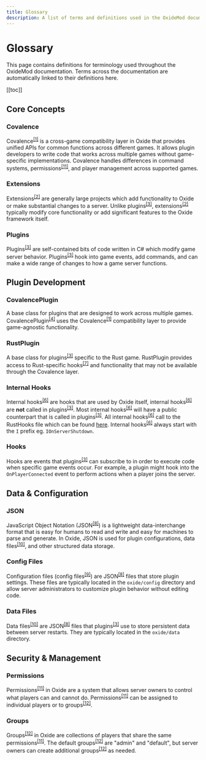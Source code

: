 ```yaml
---
title: Glossary
description: A list of terms and definitions used in the OxideMod documentation.
---
```


# Glossary

This page contains definitions for terminology used throughout the OxideMod documentation. Terms across the documentation are automatically linked to their definitions here.

[[toc]]

## Core Concepts

### Covalence

Covalence<sup><a href="/glossary#covalence">[1]</a></sup> is a cross-game compatibility layer in Oxide that provides unified APIs for common functions across different games. It allows plugin developers to write code that works across multiple games without game-specific implementations. Covalence handles differences in command systems, permissions<sup><a href="/glossary#permissions">[11]</a></sup>, and player management across supported games.

### Extensions

Extensions<sup><a href="/glossary#extensions">[2]</a></sup> are generally large projects which add functionality to Oxide or make substantial changes to a server. Unlike plugins<sup><a href="/glossary#plugins">[3]</a></sup>, extensions<sup><a href="/glossary#extensions">[2]</a></sup> typically modify core functionality or add significant features to the Oxide framework itself.

### Plugins

Plugins<sup><a href="/glossary#plugins">[3]</a></sup> are self-contained bits of code written in C# which modify game server behavior. Plugins<sup><a href="/glossary#plugins">[3]</a></sup> hook into game events, add commands, and can make a wide range of changes to how a game server functions.

## Plugin Development

### CovalencePlugin

A base class for plugins that are designed to work across multiple games. CovalencePlugin<sup><a href="/glossary#covalenceplugin">[4]</a></sup> uses the Covalence<sup><a href="/glossary#covalence">[1]</a></sup> compatibility layer to provide game-agnostic functionality.

### RustPlugin

A base class for plugins<sup><a href="/glossary#plugins">[3]</a></sup> specific to the Rust game. RustPlugin provides access to Rust-specific hooks<sup><a href="/glossary#hooks">[7]</a></sup> and functionality that may not be available through the Covalence layer.

### Internal Hooks

Internal hooks<sup><a href="/glossary#internal-hooks">[6]</a></sup> are hooks that are used by Oxide itself, internal hooks<sup><a href="/glossary#internal-hooks">[6]</a></sup> are **not** called in plugins<sup><a href="/glossary#plugins">[3]</a></sup>.
Most internal hooks<sup><a href="/glossary#internal-hooks">[6]</a></sup> will have a public counterpart that is called in plugins<sup><a href="/glossary#plugins">[3]</a></sup>.
All internal hooks<sup><a href="/glossary#internal-hooks">[6]</a></sup> call to the RustHooks file which can be found [here](https://github.com/OxideMod/Oxide.Rust/blob/develop/src/RustHooks.cs).
Internal hooks<sup><a href="/glossary#internal-hooks">[6]</a></sup> always start with the `I` prefix eg. `IOnServerShutdown`.

### Hooks

Hooks are events that plugins<sup><a href="/glossary#plugins">[3]</a></sup> can subscribe to in order to execute code when specific game events occur. For example, a plugin might hook into the `OnPlayerConnected` event to perform actions when a player joins the server.

## Data & Configuration

### JSON

JavaScript Object Notation (JSON<sup><a href="/glossary#json">[8]</a></sup>) is a lightweight data-interchange format that is easy for humans to read and write and easy for machines to parse and generate. In Oxide, JSON is used for plugin configurations, data files<sup><a href="/glossary#data-files">[10]</a></sup>, and other structured data storage.

### Config Files

Configuration files (config files<sup><a href="/glossary#config-files">[9]</a></sup>) are JSON<sup><a href="/glossary#json">[8]</a></sup> files that store plugin settings. These files are typically located in the `oxide/config` directory and allow server administrators to customize plugin behavior without editing code.

### Data Files

Data files<sup><a href="/glossary#data-files">[10]</a></sup> are JSON<sup><a href="/glossary#json">[8]</a></sup> files that plugins<sup><a href="/glossary#plugins">[3]</a></sup> use to store persistent data between server restarts. They are typically located in the `oxide/data` directory.

## Security & Management

### Permissions

Permissions<sup><a href="/glossary#permissions">[11]</a></sup> in Oxide are a system that allows server owners to control what players can and cannot do. Permissions<sup><a href="/glossary#permissions">[11]</a></sup> can be assigned to individual players or to groups<sup><a href="/glossary#groups">[12]</a></sup>.

### Groups

Groups<sup><a href="/glossary#groups">[12]</a></sup> in Oxide are collections of players that share the same permissions<sup><a href="/glossary#permissions">[11]</a></sup>. The default groups<sup><a href="/glossary#groups">[12]</a></sup> are "admin" and "default", but server owners can create additional groups<sup><a href="/glossary#groups">[12]</a></sup> as needed.
